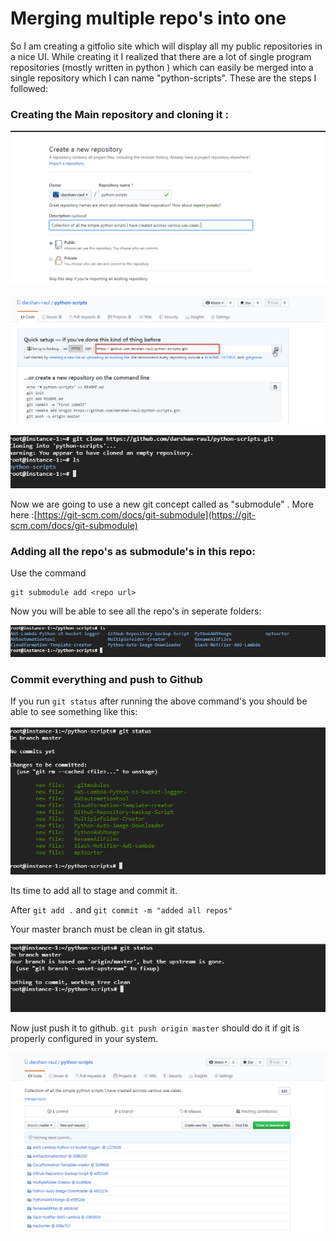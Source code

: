 # Merging multiple repo's into one

So I am creating a gitfolio site which will display all my public repositories in a nice UI. While creating it I realized that there are a lot of single program repositories \(mostly written in python \) which can easily be merged into a single repository which I can name "python-scripts". These are the steps I followed:

### Creating the Main repository and cloning it :

![Created a  new repo in github where all the repo&apos;s will be stored](../../../.gitbook/assets/image%20%2824%29.png)

![Copy this URL ](../../../.gitbook/assets/image%20%2879%29.png)

![clone the repo in your machine](../../../.gitbook/assets/image%20%2877%29.png)

Now we are going to use a new git concept called as "submodule" . More here :[https://git-scm.com/docs/git-submodule](https://git-scm.com/docs/git-submodule)

### Adding all the repo's as submodule's in this repo:

Use the command

```text
git submodule add <repo url>
```

Now you will be able to see all the repo's in seperate folders:

![All the repos as folders in this main repo](../../../.gitbook/assets/image%20%2834%29.png)

### Commit everything and push to Github

If you run `git status` after running the above command's you should be able to see something like this:

![](../../../.gitbook/assets/image%20%2886%29.png)

 Its time to add all to stage and commit it.

After `git add .` and `git commit -m "added all repos"`

Your master branch must be clean in git status.

![](../../../.gitbook/assets/image%20%2823%29.png)

Now just push it to github. `git push origin master` should do it if git is properly configured in your system.

![All the repo&apos;s will be in a single repo. ](../../../.gitbook/assets/image%20%2826%29.png)





